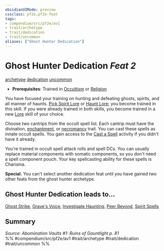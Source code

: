 ```yaml
---
obsidianUIMode: preview
cssclass: pf2e,pf2e-feat
tags:
- compendium/src/pf2e/av1
- trait/archetype
- trait/dedication
- trait/uncommon
aliases: ["Ghost Hunter Dedication"]
---
```

# Ghost Hunter Dedication  *Feat 2*  
[archetype](/rules/traits/archetype.md)  [dedication](/rules/traits/dedication.md)  [uncommon](/rules/traits/uncommon.md)  

- **Prerequisites**: Trained in [Occultism](/compendium/skills.md#Occultism) or [Religion](/compendium/skills.md#Religion)

You have focused your training on hunting and defeating ghosts, spirits, and all manner of haunts. [Pick Spirit Lore](/compendium/skills.md#Lore) or [Haunt Lore](/compendium/skills.md#Lore); you become trained in this skill. If you were already trained in both skills, you become trained in a new [Lore](/compendium/skills.md#Lore) skill of your choice.

Choose two cantrips from the occult spell list. Each cantrip must have the divination, [enchantment](/rules/traits/enchantment.md), or [necromancy](/rules/traits/necromancy.md) trait. You can cast these spells as innate occult spells. You gain access to the [Cast a Spell](/rules/actions/cast-a-spell.md) activity if you didn't have it already.

You're trained in occult spell attack rolls and spell DCs. You can usually replace material components with somatic components, so you don't need a spell component pouch. Your key spellcasting ability for these spells is Charisma.

**Special.** You can't select another dedication feat until you have gained two other feats from the ghost hunter archetype.

## Ghost Hunter Dedication leads to...

[Ghost Strike](/compendium/feats/ghost-strike-av1.md), [Grave's Voice](/compendium/feats/graves-voice-av1.md), [Investigate Haunting](/compendium/feats/investigate-haunting-av1.md), [Peer Beyond](/compendium/feats/peer-beyond-av1.md), [Spirit Spells](/compendium/feats/spirit-spells-av1.md)

## Summary

*Source: Abomination Vaults #1: Ruins of Gauntlight p. 81*  
%% #compendium/src/pf2e/av1 #trait/archetype #trait/dedication #trait/uncommon %%